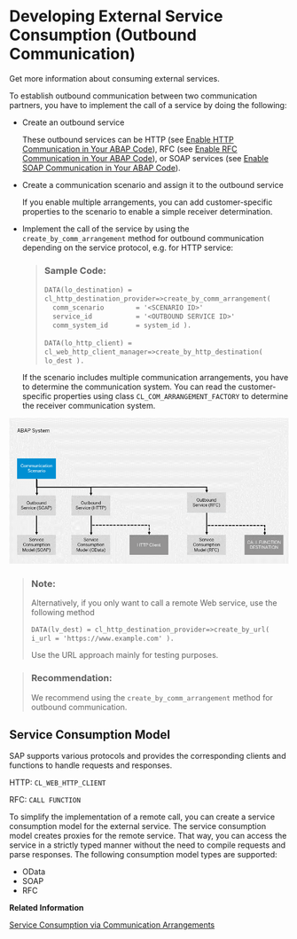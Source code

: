 <!-- loiof871712b816943b0ab5e04b60799e518 -->

# Developing External Service Consumption \(Outbound Communication\)

Get more information about consuming external services.

To establish outbound communication between two communication partners, you have to implement the call of a service by doing the following:

-   Create an outbound service

    These outbound services can be HTTP \(see [Enable HTTP Communication in Your ABAP Code](enable-http-communication-in-your-abap-code-cef1ada.md)\), RFC \(see [Enable RFC Communication in Your ABAP Code](enable-rfc-communication-in-your-abap-code-bbbd142.md)\), or SOAP services \(see [Enable SOAP Communication in Your ABAP Code](enable-soap-communication-in-your-abap-code-6ab460e.md)\).

-   Create a communication scenario and assign it to the outbound service

    If you enable multiple arrangements, you can add customer-specific properties to the scenario to enable a simple receiver determination.

-   Implement the call of the service by using the `create_by_comm_arrangement` method for outbound communication depending on the service protocol, e.g. for HTTP service:

    > ### Sample Code:  
    > ```
    > DATA(lo_destination) = cl_http_destination_provider=>create_by_comm_arrangement(
    > 	comm_scenario        = '<SCENARIO ID>'
    > 	service_id           = '<OUTBOUND SERVICE ID>'
    > 	comm_system_id       = system_id ).
    >  
    > DATA(lo_http_client) = cl_web_http_client_manager=>create_by_http_destination( lo_dest ).
    > ```

    If the scenario includes multiple communication arrangements, you have to determine the communication system. You can read the customer-specific properties using class `CL_COM_ARRANGEMENT_FACTORY` to determine the receiver communication system.


![](images/ABAP_Environment_Outbound_Communication_Developer_a0adfaa.png)

> ### Note:  
> Alternatively, if you only want to call a remote Web service, use the following method
> 
> ```
> DATA(lv_dest) = cl_http_destination_provider=>create_by_url( i_url = 'https://www.example.com' ).
> ```
> 
> Use the URL approach mainly for testing purposes.

> ### Recommendation:  
> We recommend using the `create_by_comm_arrangement` method for outbound communication.



<a name="loiof871712b816943b0ab5e04b60799e518__section_m3y_rh4_y5b"/>

## Service Consumption Model

SAP supports various protocols and provides the corresponding clients and functions to handle requests and responses.

HTTP: `CL_WEB_HTTP_CLIENT`

RFC: `CALL FUNCTION`

To simplify the implementation of a remote call, you can create a service consumption model for the external service. The service consumption model creates proxies for the remote service. That way, you can access the service in a strictly typed manner without the need to compile requests and parse responses. The following consumption model types are supported:

-   OData
-   SOAP
-   RFC

**Related Information**  


[Service Consumption via Communication Arrangements](service-consumption-via-communication-arrangements-86aece6.md "")

